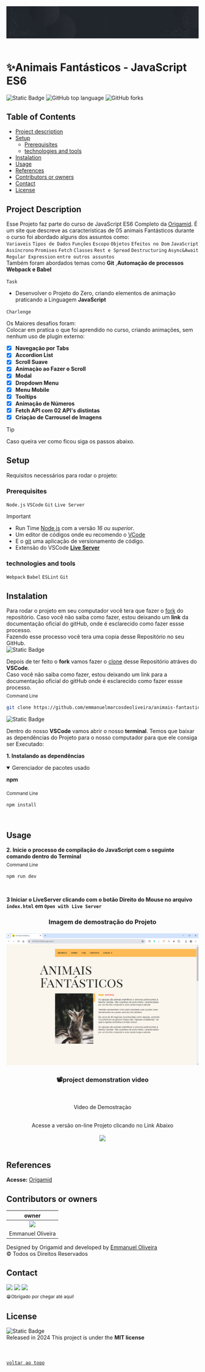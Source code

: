 <!-- Banner de Apresentação -->
 <img src="https://github.com/emmanuelmarcosdeoliveira/servidor-estatico/blob/main/banner-github.gif" alt="banner-github">
<br>
<br>

<!-- Titulo do Projeto -->

# ✨Animais Fantásticos - JavaScript ES6

![Static Badge](https://img.shields.io/badge/--path?style=plastic&logo=JavaScript&logoColor=efd81d&logoSize=auto&label=JavaScript%20ES6%2B&labelColor=black&color=%23efd81d&link=https%3A%2F%2Fdeveloper.mozilla.org%2Fpt-BR%2Fdocs%2FLearn%2FJavaScript)
![GitHub top language](https://img.shields.io/github/languages/top/emmanuelmarcosdeoliveira/animais-fantasticos?style=plastic&labelColor=%23000)
![GitHub forks](https://img.shields.io/github/forks/emmanuelmarcosdeoliveira/js-slide-origamid?style=plastic&labelColor=%23000)

## Table of Contents

- [Project description](#project-description)
- [Setup](#setup)
  - [Prerequisites](#prerequisites)
  - [technologies and tools](#technologies-and-tools)
- [Instalation](#instalation)
- [Usage](#usage)
- [References](#references)
- [Contributors or owners](#contributors-or-owners)
- [Contact](#contact)
- [License](#license)

## Project Description

Esse Projeto faz parte do curso de JavaScript ES6 Completo da [Origamid](https://www.origamid.com). É um site que descreve as caracteristicas de 05 animais Fantásticos durante o curso foi abordado alguns dos assuntos como:<br>
`Variaveis` `Tipos de Dados` `Funções` `Escopo` `Objetos` `Efeitos no Dom` `JavaScript Assíncrono` `Promises` `Fetch` `Classes` `Rest e Spread` `Destructuring` `Async&Await` `Regular Expression` `entre outros assuntos` </br>
Também foram abordados temas como **Git** ,**Automação de processos** **Webpack e Babel**

`Task`

- Desenvolver o Projeto do Zero, criando elementos de animação praticando a Linguagem **JavaScript**

`Charlenge`

Os Maiores desafios foram:<br>
Colocar em pratíca o que foi aprendido no curso, criando animações, sem nenhum uso de plugin externo:

- [x] **Navegação por Tabs**
- [x] **Accordion List**
- [x] **Scroll Suave**
- [x] **Animaçào ao Fazer o Scroll**
- [x] **Modal**
- [x] **Dropdown Menu**
- [x] **Menu Mobile**
- [x] **Tooltips**
- [x] **Animação de Números**
- [x] **Fetch API com 02 API's distintas**
- [x] **Criaçào de Carrousel de Imagens**

> [!Tip]
> Caso queira ver como ficou siga os passos abaixo.

<!-- Menu -->

<!-- Setup do Projeto -->

## Setup

Requisitos necessários para rodar o projeto:<br>

<!-- ### Recommended IDE Setup

[VSCode](https://code.visualstudio.com/) + [Volar](https://marketplace.visualstudio.com/items?itemName=Vue.volar) (and disable Vetur) + [TypeScript Vue Plugin (Volar)](https://marketplace.visualstudio.com/items?itemName=Vue.vscode-typescript-vue-plugin). -->

### Prerequisites

>

`Node.js` `VSCode` `Git` `Live Server`

> [!Important]
>
> - Run Time [Node.js](https://nodejs.org/en/) com a versão _16 ou superior_.<br>
> - Um editor de códigos onde eu recomendo o [VCode](https://code.visualstudio.com/)<br>
> - E o [git](https://git-scm.com/downloads) uma aplicação de versionamento de código.
> - Extensão do VSCode [**Live Server**](https://marketplace.visualstudio.com/items?itemName=ritwickdey.LiveServer)

### technologies and tools

`Webpack` `Babel` `ESLint` `Git`

<!-- Bagde dos Repositórios, Node.js Git e Vscode -->
<!-- <img src="https://img.shields.io/badge/Node.js-43853D?style=for-the-badge&logo=node.js&logoColor=white" alt="Node.js"/>
<img src="https://img.shields.io/badge/git-%23F05033.svg?style=for-the-badge&logo=git&logoColor=white" alt="VSCode"/>
<img src="https://img.shields.io/badge/Visual%20Studio%20Code-0078d7.svg?style=for-the-badge&logo=visual-studio-code&logoColor=white"/> -->

## Instalation

Para rodar o projeto em seu computador você tera que fazer o [fork](https://docs.github.com/pt/pull-requests/collaborating-with-pull-requests/working-with-forks/fork-a-repo) do repositório. Caso você não saiba como fazer, estou deixando um **link** da documentação oficial do gitHub, onde é esclarecido como fazer essse processo.<br> Fazendo esse processo você tera uma copia desse Repositório no seu GitHub.
<br>
<img alt="Static Badge" src="https://img.shields.io/badge/-path?style=social&logo=git&label=GitHub%20Docs&color=%23000">
<a href="https://docs.github.com/pt/pull-requests/collaborating-with-pull-requests/working-with-forks/fork-a-repo"></a>

Depois de ter feito o **fork** vamos fazer o [clone](https://docs.github.com/pt/repositories/creating-and-managing-repositories/cloning-a-repository) desse Repositório atráves do **VSCode**. </br>
Caso você não saiba como fazer, estou deixando um link para a documentação oficial do gitHub onde é esclarecido como fazer essse processo.
<br>
<sub>Command Line</sub>

```bash
git clone https://github.com/emmanuelmarcosdeoliveira/animais-fantasticos
```

<img alt="Static Badge" src="https://img.shields.io/badge/-path?style=social&logo=git&label=GitHub%20Docs&color=%23000">
<a href="https://docs.github.com/pt/repositories/creating-and-managing-repositories/cloning-a-repository"></a>

Dentro do nosso **VSCode** vamos abrir o nosso **terminal**. Temos que baixar as dependências do Projeto para o nosso computador para que ele consiga ser Executado:

**1. Instalando as dependências**<br>

 <details open>

<summary>Gerenciador de pacotes usado</summary>

**npm**

</sdetais>

<sub>Command Line</sub>

```npm
npm install
```

<!-- Bagde das Tecnologias-->

<!-- <div align='left'>
<img src="https://img.shields.io/badge/React-20232A?style=for-the-badge&logo=react&logoColor=61DAFB" alt="React"/>
<img src="https://img.shields.io/badge/TypeScript-007ACC?style=for-the-badge&logo=typescript&logoColor=white"/>
<img src="https://img.shields.io/badge/eslint-3A33D1?style=for-the-badge&logo=eslint&logoColor=white"/>
<img src="https://img.shields.io/badge/prettier-1A2C34?style=for-the-badge&logo=prettier&logoColor=F7BA3E"/>
<img src="https://img.shields.io/badge/styled--components-DB7093?style=for-the-badge&logo=styled-components&logoColor=white"/> -->
<br>

## Usage

**2. Inicie o processo de compilação do JavaScript com o seguinte comando dentro do Terminal**<br>
<sub>Command Line</sub>

```npm
npm run dev
```

<br>

**3 Iniciar o LiveServer clicando com o botão Direito do Mouse no arquivo `index.html` em `Open with Live Server`**

 <!-- Imagem de Demostração -->
<h3 align="center"> Imagem de demostração do Projeto

</br>
</br>

<img src="./public/print-project.png" alt="Print do Projeto"/>
</h3>

<h3 align="center">📽️project demonstration video</h3>
<br>
<p align="center">Video de Demostraçào</p>

<br>
 <div align="center">
Acesse a versão on-line Projeto clicando no Link Abaixo
<br>
<br>
<a href="https://to-do-vue-xi-pink.vercel.app/">
<img src="https://img.shields.io/badge/Vercel-000000?style=for-the-badge&logo=vercel&logoColor=white"/></a>

</div>
<br>

## References

**Acesse:** [Origamid](https://origamid.com/)

## Contributors or owners

|                                     owner                                     |
| :---------------------------------------------------------------------------: |
| <img height="96px" src="https://www.github.com/emmanuelmarcosdeoliveira.png"> |
|                               Emmanuel Oliveira                               |

Designed by Origamid and developed by [Emmanuel Oliveira](https://www.linkedin.com/feed/?trk=homepage-basic_sign-in-submit)<br>
&copy; Todos os Direitos Reservados

## Contact

<a href ="https://wa.me/5511968336094"><img src="https://img.shields.io/badge/WhatsApp-25D366?style=for-the-badge&logo=whatsapp&logoColor=white"></a>
<a href = "mailto:oliveira.devfullstack@gmail.com"><img src="https://img.shields.io/badge/-Gmail-%23333?style=for-the-badge&logo=gmail&logoColor=white" target="_blank"></a>
<a href="https://www.linkedin.com/in/oliveira-marcos-emmanuel?lipi=urn%3Ali%3Apage%3Ad_flagship3_profile_view_base_contact_details%3BUetG4s3ZT76Byt3XWdZ2Tg%3D%3D" target="_blank"><img src="https://img.shields.io/badge/-LinkedIn-%230077B5?style=for-the-badge&logo=linkedin&logoColor=white" target="_blank"></a><br>
<sub>😁Obrigado por chegar até aqui!<sub>

## License

![Static Badge](https://img.shields.io/badge/--path?style=plastic&logo=mit&logoSize=auto&label=license%20MIT&labelColor=%23555555&color=%2397CA00)<br>
Released in 2024 This project is under the **MIT license**<br>
<br>
<br>

[`voltar ao topo`](#-portfólio-github)
